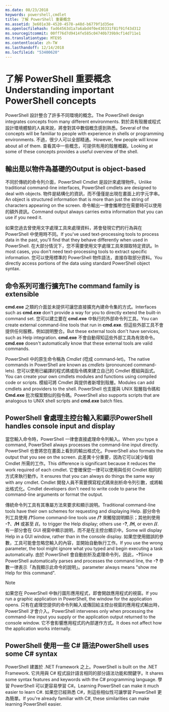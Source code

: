 ```yaml
---
ms.date: 08/23/2018
keywords: powershell,cmdlet
title: 了解 PowerShell 重要概念
ms.assetid: 3e601e38-4520-4578-a48d-b6779f1d35ee
ms.openlocfilehash: fad64563d1a7a6abd4f0e430331f81f91f43d312
ms.sourcegitcommit: 00ff76d7d9414fe585c04740b739b9cf14d711e1
ms.translationtype: MTE95
ms.contentlocale: zh-TW
ms.lasthandoff: 12/14/2018
ms.locfileid: "53400620"
---
```

# <a name="understanding-important-powershell-concepts"></a><span data-ttu-id="b44d5-103">了解 PowerShell 重要概念</span><span class="sxs-lookup"><span data-stu-id="b44d5-103">Understanding important PowerShell concepts</span></span>

<span data-ttu-id="b44d5-104">PowerShell 設計整合了許多不同環境的概念。</span><span class="sxs-lookup"><span data-stu-id="b44d5-104">The PowerShell design integrates concepts from many different environments.</span></span> <span data-ttu-id="b44d5-105">對於具有殼層或程式設計環境體驗的人員來說，將會對其中數個概念感到熟悉。</span><span class="sxs-lookup"><span data-stu-id="b44d5-105">Several of the concepts will be familiar to people with experience in shells or programming environments.</span></span> <span data-ttu-id="b44d5-106">不過，很少人可以全部精通。</span><span class="sxs-lookup"><span data-stu-id="b44d5-106">However, few people will know about all of them.</span></span> <span data-ttu-id="b44d5-107">查看其中一些概念，可提供有用的殼層概觀。</span><span class="sxs-lookup"><span data-stu-id="b44d5-107">Looking at some of these concepts provides a useful overview of the shell.</span></span>

## <a name="output-is-object-based"></a><span data-ttu-id="b44d5-108">輸出是以物件為基礎的</span><span class="sxs-lookup"><span data-stu-id="b44d5-108">Output is object-based</span></span>

<span data-ttu-id="b44d5-109">不同於傳統的命令列介面，PowerShell Cmdlet 是設計來處理物件。</span><span class="sxs-lookup"><span data-stu-id="b44d5-109">Unlike traditional command-line interfaces, PowerShell cmdlets are designed to deal with objects.</span></span>
<span data-ttu-id="b44d5-110">物件是結構化的資訊，而不僅僅是出現在畫面上的字元字串。</span><span class="sxs-lookup"><span data-stu-id="b44d5-110">An object is structured information that is more than just the string of characters appearing on the screen.</span></span> <span data-ttu-id="b44d5-111">命令輸出一律會攜帶您在需要時可以使用的額外資訊。</span><span class="sxs-lookup"><span data-stu-id="b44d5-111">Command output always carries extra information that you can use if you need it.</span></span>

<span data-ttu-id="b44d5-112">如果您過去曾使用文字處理工具來處理資料，將會發現它們的行為與在 PowerShell 中使用時不同。</span><span class="sxs-lookup"><span data-stu-id="b44d5-112">If you've used text-processing tools to process data in the past, you'll find that they behave differently when used in PowerShell.</span></span> <span data-ttu-id="b44d5-113">在大部分情況下，您不需要使用文字處理工具來擷取特定資訊。</span><span class="sxs-lookup"><span data-stu-id="b44d5-113">In most cases, you don't need text-processing tools to extract specific information.</span></span> <span data-ttu-id="b44d5-114">您可以使用標準的 PowerShell 物件語法，直接存取部分資料。</span><span class="sxs-lookup"><span data-stu-id="b44d5-114">You directly access portions of the data using standard PowerShell object syntax.</span></span>

## <a name="the-command-family-is-extensible"></a><span data-ttu-id="b44d5-115">命令系列可進行擴充</span><span class="sxs-lookup"><span data-stu-id="b44d5-115">The command family is extensible</span></span>

<span data-ttu-id="b44d5-116">**cmd.exe** 之類的介面並未提供可讓您直接擴充內建命令集的方式。</span><span class="sxs-lookup"><span data-stu-id="b44d5-116">Interfaces such as **cmd.exe** don't provide a way for you to directly extend the built-in command set.</span></span> <span data-ttu-id="b44d5-117">您可以建立要在 **cmd.exe** 中執行的外部命令列工具。</span><span class="sxs-lookup"><span data-stu-id="b44d5-117">You can create external command-line tools that run in **cmd.exe**.</span></span> <span data-ttu-id="b44d5-118">但這些外部工具不會提供任何服務，例如說明整合。</span><span class="sxs-lookup"><span data-stu-id="b44d5-118">But these external tools don't have services, such as Help integration.</span></span> <span data-ttu-id="b44d5-119">**cmd.exe** 不會自動得知這些外部工具為有效命令。</span><span class="sxs-lookup"><span data-stu-id="b44d5-119">**cmd.exe** doesn't automatically know that these external tools are valid commands.</span></span>

<span data-ttu-id="b44d5-120">PowerShell 中的原生命令稱為 *Cmdlet* (唸成 command-let)。</span><span class="sxs-lookup"><span data-stu-id="b44d5-120">The native commands in PowerShell are known as *cmdlets* (pronounced command-lets).</span></span> <span data-ttu-id="b44d5-121">您可以使用已編譯的程式碼或指令碼來建立自己的 Cmdlet 模組與函式。</span><span class="sxs-lookup"><span data-stu-id="b44d5-121">You can create your own cmdlets modules and functions using compiled code or scripts.</span></span> <span data-ttu-id="b44d5-122">模組可將 Cmdlet 與提供者新增到殼層。</span><span class="sxs-lookup"><span data-stu-id="b44d5-122">Modules can add cmdlets and providers to the shell.</span></span> <span data-ttu-id="b44d5-123">PowerShell 也支援與 UNIX 殼層指令碼和 **Cmd.exe** 批次檔案類似的指令碼。</span><span class="sxs-lookup"><span data-stu-id="b44d5-123">PowerShell also supports scripts that are analogous to UNIX shell scripts and **cmd.exe** batch files.</span></span>

## <a name="powershell-handles-console-input-and-display"></a><span data-ttu-id="b44d5-124">PowerShell 會處理主控台輸入和顯示</span><span class="sxs-lookup"><span data-stu-id="b44d5-124">PowerShell handles console input and display</span></span>

<span data-ttu-id="b44d5-125">當您輸入命令時，PowerShell 一律會直接處理命令列輸入。</span><span class="sxs-lookup"><span data-stu-id="b44d5-125">When you type a command, PowerShell always processes the command-line input directly.</span></span> <span data-ttu-id="b44d5-126">PowerShell 也會將您在畫面上看到的輸出格式化。</span><span class="sxs-lookup"><span data-stu-id="b44d5-126">PowerShell also formats the output that you see on the screen.</span></span> <span data-ttu-id="b44d5-127">此差異十分重要，因為它可以減少每個 Cmdlet 所需的工作。</span><span class="sxs-lookup"><span data-stu-id="b44d5-127">This difference is significant because it reduces the work required of each cmdlet.</span></span> <span data-ttu-id="b44d5-128">它會確保您一律可以使用與任何 Cmdlet 相同的方式來執行動作。</span><span class="sxs-lookup"><span data-stu-id="b44d5-128">It ensures that you can always do things the same way with any cmdlet.</span></span> <span data-ttu-id="b44d5-129">Cmdlet 開發人員不需要撰寫程式碼來剖析命令列引數，或將輸出格式化。</span><span class="sxs-lookup"><span data-stu-id="b44d5-129">Cmdlet developers don't need to write code to parse the command-line arguments or format the output.</span></span>

<span data-ttu-id="b44d5-130">傳統命令列工具有其專屬方法來要求和顯示說明。</span><span class="sxs-lookup"><span data-stu-id="b44d5-130">Traditional command-line tools have their own schemes for requesting and displaying Help.</span></span> <span data-ttu-id="b44d5-131">部分命令列工具使用 **/?**</span><span class="sxs-lookup"><span data-stu-id="b44d5-131">Some command-line tools use **/?**</span></span> <span data-ttu-id="b44d5-132">來觸發說明顯示；其他則使用 **-?**、**/H** 或甚至 **//**。</span><span class="sxs-lookup"><span data-stu-id="b44d5-132">to trigger the Help display; others use **-?**, **/H**, or even **//**.</span></span> <span data-ttu-id="b44d5-133">有一部分會在 GUI 視窗中顯示說明，而不是在主控台顯示中。</span><span class="sxs-lookup"><span data-stu-id="b44d5-133">Some will display Help in a GUI window, rather than in the console display.</span></span> <span data-ttu-id="b44d5-134">如果您使用錯誤的參數，工具可能會忽略您輸入的內容，並開始自動執行工作。</span><span class="sxs-lookup"><span data-stu-id="b44d5-134">If you use the wrong parameter, the tool might ignore what you typed and begin executing a task automatically.</span></span>
<span data-ttu-id="b44d5-135">由於 PowerShell 會自動剖析及處理命令列，因此，**-?**</span><span class="sxs-lookup"><span data-stu-id="b44d5-135">Since PowerShell automatically parses and processes the command line, the **-?**</span></span> <span data-ttu-id="b44d5-136">參數一律表示「為我顯示此命令的說明」。</span><span class="sxs-lookup"><span data-stu-id="b44d5-136">parameter always means "show me Help for this command".</span></span>

> [!NOTE]
> <span data-ttu-id="b44d5-137">如果您在 PowerShell 中執行圖形應用程式，即會開啟應用程式的視窗。</span><span class="sxs-lookup"><span data-stu-id="b44d5-137">If you run a graphic application in PowerShell, the window for the application opens.</span></span>
> <span data-ttu-id="b44d5-138">只有在處理您提供的命令列輸入或傳回給主控台視窗的應用程式輸出時，PowerShell 才會介入。</span><span class="sxs-lookup"><span data-stu-id="b44d5-138">PowerShell intervenes only when processing the command-line input you supply or the application output returned to the console window.</span></span> <span data-ttu-id="b44d5-139">它不會影響應用程式的內部運作方式。</span><span class="sxs-lookup"><span data-stu-id="b44d5-139">It does not affect how the application works internally.</span></span>

## <a name="powershell-uses-some-c-syntax"></a><span data-ttu-id="b44d5-140">PowerShell 使用一些 C# 語法</span><span class="sxs-lookup"><span data-stu-id="b44d5-140">PowerShell uses some C# syntax</span></span>

<span data-ttu-id="b44d5-141">PowerShell 建置於 .NET Framework 之上。</span><span class="sxs-lookup"><span data-stu-id="b44d5-141">PowerShell is built on the .NET Framework.</span></span> <span data-ttu-id="b44d5-142">它共用與 C# 程式設計語言相同的部分語法功能和關鍵字。</span><span class="sxs-lookup"><span data-stu-id="b44d5-142">It shares some syntax features and keywords with the C# programming language.</span></span> <span data-ttu-id="b44d5-143">學習 PowerShell 可以更容易學習 C#。</span><span class="sxs-lookup"><span data-stu-id="b44d5-143">Learning PowerShell can make it much easier to learn C#.</span></span> <span data-ttu-id="b44d5-144">如果您已經熟悉 C#，則這些相似性可讓學習 PowerShell 更為簡單。</span><span class="sxs-lookup"><span data-stu-id="b44d5-144">If you're already familiar with C#, these similarities can make learning PowerShell easier.</span></span>
